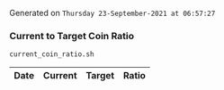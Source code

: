 Generated on `Thursday 23-September-2021 at 06:57:27`

### Current to Target Coin Ratio
`current_coin_ratio.sh`

Date|Current|Target|Ratio
---|---|---|---

